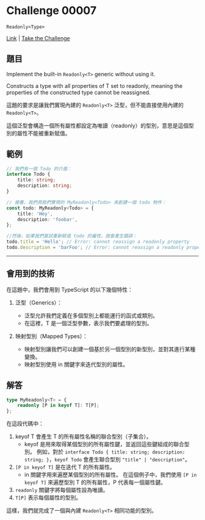 # Challenge 00007

`Readonly<Type>`

[Link](https://github.com/type-challenges/type-challenges/blob/main/questions/00007-easy-readonly/README.md) | [Take the Challenge](https://tsch.js.org/7/play)

## 題目

Implement the built-in `Readonly<T>` generic without using it.

Constructs a type with all properties of T set to readonly, meaning the properties of the constructed type cannot be reassigned.

這題的要求是讓我們實現內建的 `Readonly<T>` 泛型，但不能直接使用內建的 `Readonly<T>`。

這個泛型會構造一個所有屬性都設定為唯讀（readonly）的型別，意思是這個型別的屬性不能被重新賦值。

## 範例

```typescript
// 我們有一個 Todo 的介面：
interface Todo {
    title: string;
    description: string;
}

// 接著，我們用我們實現的 MyReadonly<Todo> 來創建一個 todo 物件：
const todo: MyReadonly<Todo> = {
    title: 'Hey',
    description: 'foobar',
};

//然後，如果我們嘗試重新賦值 todo 的屬性，就會產生錯誤：
todo.title = 'Hello'; // Error: cannot reassign a readonly property
todo.description = 'barFoo'; // Error: cannot reassign a readonly property
```

---

## 會用到的技術

在這題中，我們會用到 TypeScript 的以下幾個特性：

1. 泛型（Generics）：

    - 泛型允許我們定義在多個型別上都能運行的函式或類別。
    - 在這裡，T 是一個泛型參數，表示我們要處理的型別。

2. 映射型別（Mapped Types）：
    - 映射型別讓我們可以創建一個基於另一個型別的新型別，並對其進行某種變換。
    - 映射型別使用 in 關鍵字來迭代型別的屬性。

## 解答

```typescript
type MyReadonly<T> = {
    readonly [P in keyof T]: T[P];
};
```

在這段代碼中：

1. keyof T 會產生 T 的所有屬性名稱的聯合型別（子集合）。
    - keyof 是用來取得某個型別的所有屬性鍵，並返回這些鍵組成的聯合型別。
      例如，對於 `interface Todo { title: string; description: string; }`，`keyof Todo` 會產生聯合型別 `"title" | "description"`。
2. `[P in keyof T]` 是在迭代 T 的所有屬性。
    - in 關鍵字用來遍歷某個型別的所有屬性。
      在這個例子中，我們使用 `[P in keyof T]` 來遍歷型別 T 的所有屬性，P 代表每一個屬性鍵。
3. `readonly` 關鍵字將每個屬性設為唯讀。
4. `T[P]` 表示每個屬性的型別。

這樣，我們就完成了一個與內建 `Readonly<T>` 相同功能的型別。

